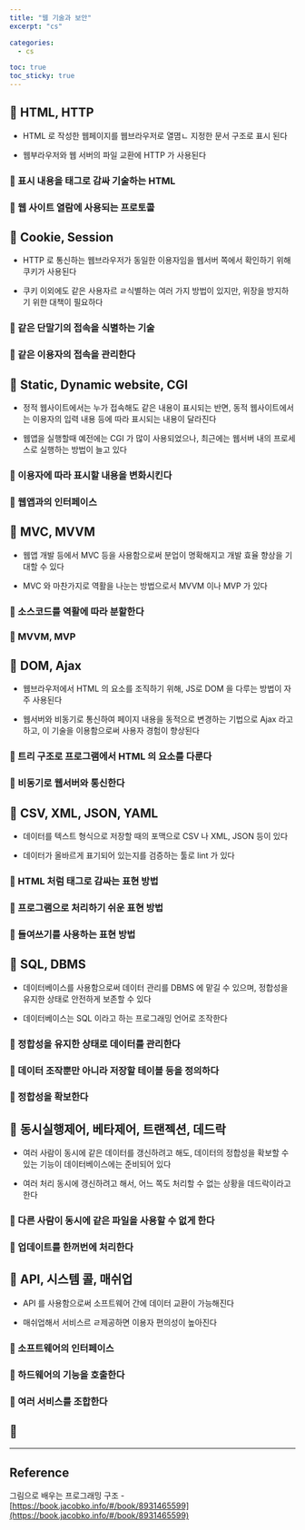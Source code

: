 ```yaml
---
title: "웹 기술과 보안"
excerpt: "cs"

categories:
  - cs

toc: true
toc_sticky: true
---
```


## 🔷 HTML, HTTP

- HTML 로 작성한 웹페이지를 웹브라우저로 열몀ㄴ 지정한 문서 구조로 표시 된다

- 웹부라우저와 웹 서버의 파일 교환에 HTTP 가 사용된다

### 🔶 표시 내용을 태그로 감싸 기술하는 HTML

### 🔶 웹 사이트 열람에 사용되는 프로토콜

## 🔷 Cookie, Session

- HTTP 로 통신하는 웹브라우저가 동일한 이용자임을 웹서버 쪽에서 확인하기 위해 쿠키가 사용된다

- 쿠키 이외에도 같은 사용자르 ㄹ식별하는 여러 가지 방법이 있지만, 위장을 방지하기 위한 대책이 필요하다

### 🔶 같은 단말기의 접속을 식별하는 기술

### 🔶 같은 이용자의 접속을 관리한다

## 🔷 Static, Dynamic website, CGI

- 정적 웹사이트에서는 누가 접속해도 같은 내용이 표시되는 반면, 동적 웹사이트에서는 이용자의 입력 내용 등에 따라 표시되는 내용이 달라진다

- 웹앱을 실행할때 예전에는 CGI 가 많이 사용되었으나, 최근에는 웹서버 내의 프로세스로 실행하는 방법이 늘고 있다

### 🔶 이용자에 따라 표시할 내용을 변화시킨다

### 🔶 웹앱과의 인터페이스

## 🔷 MVC, MVVM

- 웹앱 개발 등에서 MVC 등을 사용함으로써 분업이 명확해지고 개발 효율 향상을 기대할 수 있다

- MVC 와 마찬가지로 역활을 나눈는 방법으로서 MVVM 이나 MVP 가 있다

### 🔶 소스코드를 역활에 따라 분할한다

### 🔶 MVVM, MVP

## 🔷 DOM, Ajax

- 웹브라우저에서 HTML 의 요소를 조직하기 위해, JS로 DOM 을 다루는 방법이 자주 사용된다

- 웹서버와 비동기로 통신하여 페이지 내용을 동적으로 변경하는 기법으로 Ajax 라고 하고, 이 기술을 이용함으로써 사용자 경험이 향상된다

### 🔶 트리 구조로 프로그램에서 HTML 의 요소를 다룬다

### 🔶 비동기로 웹서버와 통신한다

## 🔷 CSV, XML, JSON, YAML

- 데이터를 텍스트 형식으로 저장할 때의 포맥으로 CSV 나 XML, JSON 등이 있다

- 데이터가 올바르게 표기되어 있는지를 검증하는 툴로 lint 가 있다

### 🔶 HTML 처럼 태그로 감싸는 표현 방법

### 🔶 프로그램으로 처리하기 쉬운 표현 방법

### 🔶 들여쓰기를 사용하는 표현 방법

## 🔷 SQL, DBMS

- 데이터베이스를 사용함으로써 데이터 관리를 DBMS 에 맡길 수 있으며, 정합성을 유지한 상태로 안전하게 보존할 수 있다

- 데이터베이스는 SQL 이라고 하는 프로그래밍 언어로 조작한다

### 🔶 정합성을 유지한 상태로 데이터를 관리한다

### 🔶 데이터 조작뿐만 아니라 저장할 테이블 등을 정의하다

### 🔶 정합성을 확보한다

## 🔷 동시실행제어, 베타제어, 트랜젝션, 데드락

- 여러 사람이 동시에 같은 데이터를 갱신하려고 해도, 데이터의 정합성을 확보할 수 있는 기능이 데이터베이스에는 준비되어 있다

- 여러 처리 동시에 갱신하려고 해서, 어느 쪽도 처리할 수 없는 상황을 데드락이라고 한다

### 🔶 다른 사람이 동시에 같은 파일을 사용할 수 없게 한다

### 🔶 업데이트를 한꺼번에 처리한다

## 🔷 API, 시스템 콜, 매쉬업

- API 를 사용함으로써 소프트웨어 간에 데이터 교환이 가능해진다

- 매쉬업해서 서비스르 ㄹ제공하면 이용자 편의성이 높아진다

### 🔶 소프트웨어의 인터페이스

### 🔶 하드웨어의 기능을 호출한다

### 🔶 여러 서비스를 조합한다

## 🔷

---

<!-- 🔶 🔷 📌 🔑 👉 -->

## Reference

그림으로 배우는 프로그래밍 구조 - [https://book.jacobko.info/#/book/8931465599](https://book.jacobko.info/#/book/8931465599)
